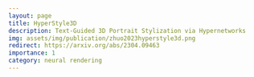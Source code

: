 ```yaml
---
layout: page
title: HyperStyle3D
description: Text-Guided 3D Portrait Stylization via Hypernetworks
img: assets/img/publication/zhuo2023hyperstyle3d.png
redirect: https://arxiv.org/abs/2304.09463
importance: 1
category: neural rendering
---
```


